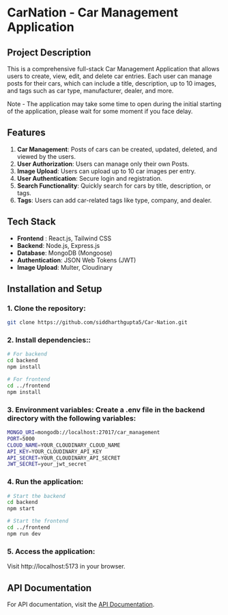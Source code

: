 # CarNation - Car Management Application

## Project Description

This is a comprehensive full-stack Car Management Application that allows users to create, view, edit, and delete car entries. Each user can manage posts for their cars, which can include a title, description, up to 10 images, and tags such as car type, manufacturer, dealer, and more.

Note - The application may take some time to open during the initial starting of the application, please wait for some moment if you face delay.

## Features

1. **Car Management**: Posts of cars can be created, updated, deleted, and viewed by the users.
2. **User Authorization**: Users can manage only their own Posts.
3. **Image Upload**: Users can upload up to 10 car images per entry.
4. **User Authentication**: Secure login and registration.
5. **Search Functionality**: Quickly search for cars by title, description, or tags.
6. **Tags**: Users can add car-related tags like type, company, and dealer.


## Tech Stack

- **Frontend** : React.js, Tailwind CSS
- **Backend**: Node.js, Express.js
- **Database**: MongoDB (Mongoose)
- **Authentication**: JSON Web Tokens (JWT)
- **Image Upload**: Multer, Cloudinary

## Installation and Setup

### 1. Clone the repository:

```bash
git clone https://github.com/siddharthgupta5/Car-Nation.git
```

### 2. Install dependencies::

```bash
# For backend
cd backend
npm install

# For frontend
cd ../frontend
npm install
```

### 3. Environment variables: Create a .env file in the backend directory with the following variables:

```bash
MONGO_URI=mongodb://localhost:27017/car_management
PORT=5000
CLOUD_NAME=YOUR_CLOUDINARY_CLOUD_NAME
API_KEY=YOUR_CLOUDINARY_API_KEY
API_SECRET=YOUR_CLOUDINARY_API_SECRET
JWT_SECRET=your_jwt_secret
```

### 4. Run the application:

```bash
# Start the backend
cd backend
npm start

# Start the frontend
cd ../frontend
npm run dev

```
### 5. Access the application: 

Visit http://localhost:5173 in your browser.


## API Documentation

For API documentation, visit the [API Documentation](https://drive.google.com/file/d/1BwyfGSwzoFLVCJgxX9uGcV7RvLLZ67e-/view?usp=sharing).
